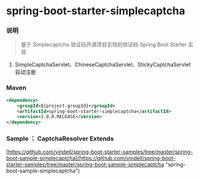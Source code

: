 # spring-boot-starter-simplecaptcha


### 说明

 > 基于 Simplecaptcha 验证码开源项目实现的验证码 Spring Boot Starter 实现

1. SimpleCaptchaServlet、ChineseCaptchaServlet、StickyCaptchaServlet 自动注册


### Maven

``` xml
<dependency>
	<groupId>${project.groupId}</groupId>
	<artifactId>spring-boot-starter-simplecaptcha</artifactId>
	<version>1.0.0.RELEASE</version>
</dependency>
```

### Sample ：  CaptchaResolver Extends

[https://github.com/vindell/spring-boot-starter-samples/tree/master/spring-boot-sample-simplecaptcha](https://github.com/vindell/spring-boot-starter-samples/tree/master/spring-boot-sample-simplecaptcha "spring-boot-sample-simplecaptcha")
